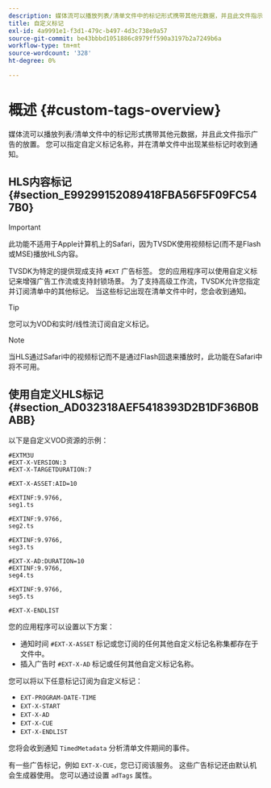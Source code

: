 ```yaml
---
description: 媒体流可以播放列表/清单文件中的标记形式携带其他元数据，并且此文件指示广告的放置。 您可以指定自定义标记名称，并在清单文件中出现某些标记时收到通知。
title: 自定义标记
exl-id: 4a9991e1-f3d1-479c-b497-4d3c738e9a57
source-git-commit: be43bbbd1051886c8979ff590a3197b2a7249b6a
workflow-type: tm+mt
source-wordcount: '328'
ht-degree: 0%

---
```


# 概述 {#custom-tags-overview}

媒体流可以播放列表/清单文件中的标记形式携带其他元数据，并且此文件指示广告的放置。 您可以指定自定义标记名称，并在清单文件中出现某些标记时收到通知。

## HLS内容标记 {#section_E99299152089418FBA56F5F09FC547B0}

>[!IMPORTANT]
>
>此功能不适用于Apple计算机上的Safari，因为TVSDK使用视频标记(而不是Flash或MSE)播放HLS内容。

TVSDK为特定的提供现成支持 `#EXT` 广告标签。 您的应用程序可以使用自定义标记来增强广告工作流或支持封锁场景。 为了支持高级工作流，TVSDK允许您指定并订阅清单中的其他标记。 当这些标记出现在清单文件中时，您会收到通知。

>[!TIP]
>
>您可以为VOD和实时/线性流订阅自定义标记。

>[!NOTE]
>
>当HLS通过Safari中的视频标记而不是通过Flash回退来播放时，此功能在Safari中将不可用。

## 使用自定义HLS标记 {#section_AD032318AEF5418393D2B1DF36B0BABB}

以下是自定义VOD资源的示例：

```
#EXTM3U
#EXT-X-VERSION:3
#EXT-X-TARGETDURATION:7
 
#EXT-X-ASSET:AID=10
 
#EXTINF:9.9766,
seg1.ts
 
#EXTINF:9.9766,
seg2.ts
 
#EXTINF:9.9766,
seg3.ts
 
#EXT-X-AD:DURATION=10
#EXTINF:9.9766,
seg4.ts
 
#EXTINF:9.9766,
seg5.ts
 
#EXT-X-ENDLIST
```

您的应用程序可以设置以下方案：

* 通知时间 `#EXT-X-ASSET` 标记或您订阅的任何其他自定义标记名称集都存在于文件中。
* 插入广告时 `#EXT-X-AD` 标记或任何其他自定义标记名称。

您可以将以下任意标记订阅为自定义标记：

* `EXT-PROGRAM-DATE-TIME`
* `EXT-X-START`
* `EXT-X-AD`
* `EXT-X-CUE`
* `EXT-X-ENDLIST`

您将会收到通知 `TimedMetadata` 分析清单文件期间的事件。

有一些广告标记，例如 `EXT-X-CUE`，您已订阅该服务。 这些广告标记还由默认机会生成器使用。 您可以通过设置 `adTags` 属性。
